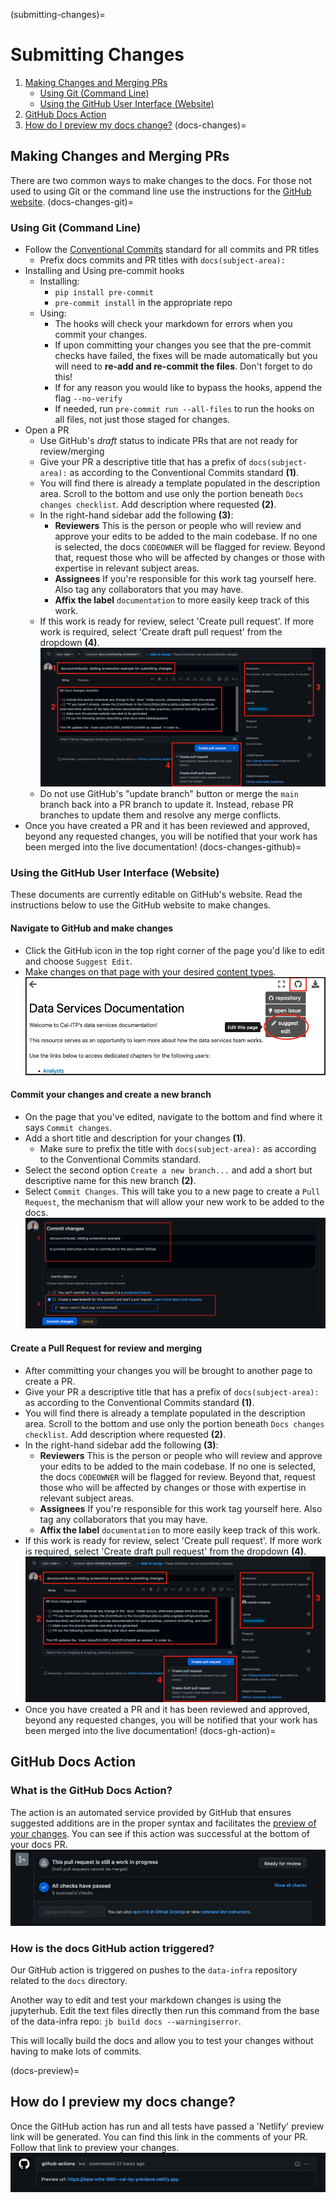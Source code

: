 (submitting-changes)=

# Submitting Changes

1. [Making Changes and Merging PRs](docs-changes)
   - [Using Git (Command Line)](docs-changes-git)
   - [Using the GitHub User Interface (Website)](docs-changes-github)
2. [GitHub Docs Action](docs-gh-action)
3. [How do I preview my docs change?](docs-preview)
   (docs-changes)=

## Making Changes and Merging PRs

There are two common ways to make changes to the docs. For those not used to using Git or the command line use the instructions for the [GitHub website](docs-changes-github).
(docs-changes-git)=

### Using Git (Command Line)

- Follow the [Conventional Commits](https://www.conventionalcommits.org/en/v1.0.0/) standard for all commits and PR titles
  - Prefix docs commits and PR titles with `docs(subject-area):`
- Installing and Using pre-commit hooks
  - Installing:
    - `pip install pre-commit`
    - `pre-commit install` in the appropriate repo
  - Using:
    - The hooks will check your markdown for errors when you commit your changes.
    - If upon committing your changes you see that the pre-commit checks have failed, the fixes will be made automatically but you will need to **re-add and re-commit the files**. Don't forget to do this!
    - If for any reason you would like to bypass the hooks, append the flag `--no-verify`
    - If needed, run `pre-commit run --all-files` to run the hooks on all files, not just those staged for changes.
- Open a PR
  - Use GitHub's *draft* status to indicate PRs that are not ready for review/merging
  - Give your PR a descriptive title that has a prefix of `docs(subject-area):` as according to the Conventional Commits standard  **(1)**.
  - You will find there is already a template populated in the description area. Scroll to the bottom and use only the portion beneath `Docs changes checklist`. Add description where requested  **(2)**.
  - In the right-hand sidebar add the following **(3)**:
    - **Reviewers** This is the person or people who will review and approve your edits to be added to the main codebase. If no one is selected, the docs `CODEOWNER` will be flagged for review. Beyond that, request those who will be affected by changes or those with expertise in relevant subject areas.
    - **Assignees** If you're responsible for this work tag yourself here. Also tag any collaborators that you may have.
    - **Affix the label** `documentation` to more easily keep track of this work.
  - If this work is ready for review, select 'Create pull request'. If more work is required, select 'Create draft pull request' from the dropdown  **(4)**.
    ![Collection Matrix](assets/pr-intro.png)
  - Do not use GitHub's "update branch" button or merge the `main` branch back into a PR branch to update it. Instead, rebase PR branches to update them and resolve any merge conflicts.
- Once you have created a PR and it has been reviewed and approved, beyond any requested changes, you will be notified that your work has been merged into the live documentation!
  (docs-changes-github)=

### Using the GitHub User Interface (Website)

These documents are currently editable on GitHub's website. Read the instructions below to use the GitHub website to make changes.

#### Navigate to GitHub and make changes

- Click the GitHub icon in the top right corner of the page you'd like to edit and choose `Suggest Edit`.
- Make changes on that page with your desired [content types](content-types).
  ![Collection Matrix](assets/suggest-edit.png)

#### Commit your changes and create a new branch

- On the page that you've edited, navigate to the bottom and find where it says `Commit changes`.
- Add a short title and description for your changes **(1)**.
  - Make sure to prefix the title with `docs(subject-area):` as according to the Conventional Commits standard.
- Select the second option `Create a new branch...` and add a short but descriptive name for this new branch **(2)**.
- Select `Commit Changes`. This will take you to a new page to create a `Pull Request`, the mechanism that will allow your new work to be added to the docs.
  ![Collection Matrix](assets/commit-screenshot.png)

#### Create a Pull Request for review and merging

- After committing your changes you will be brought to another page to create a PR.
- Give your PR a descriptive title that has a prefix of `docs(subject-area):` as according to the Conventional Commits standard  **(1)**.
- You will find there is already a template populated in the description area. Scroll to the bottom and use only the portion beneath `Docs changes checklist`. Add description where requested  **(2)**.
- In the right-hand sidebar add the following **(3)**:
  - **Reviewers** This is the person or people who will review and approve your edits to be added to the main codebase. If no one is selected, the docs `CODEOWNER` will be flagged for review. Beyond that, request those who will be affected by changes or those with expertise in relevant subject areas.
  - **Assignees** If you're responsible for this work tag yourself here. Also tag any collaborators that you may have.
  - **Affix the label** `documentation` to more easily keep track of this work.
- If this work is ready for review, select 'Create pull request'. If more work is required, select 'Create draft pull request' from the dropdown  **(4)**.
  ![Collection Matrix](assets/pr-intro.png)
- Once you have created a PR and it has been reviewed and approved, beyond any requested changes, you will be notified that your work has been merged into the live documentation!
  (docs-gh-action)=

## GitHub Docs Action

### What is the GitHub Docs Action?

The action is an automated service provided by GitHub that ensures suggested additions are in the proper syntax and facilitates the [preview of your changes](docs-preview). You can see if this action was successful at the bottom of your docs PR.
![Collection Matrix](assets/gh-action.png)

### How is the docs GitHub action triggered?

Our GitHub action is triggered on pushes to the `data-infra` repository related to the `docs` directory.

Another way to edit and test your markdown changes is using the jupyterhub.  Edit the text files directly then run this command from the base of the data-infra repo: `jb build docs --warningiserror`.

This will locally build the docs and allow you to test your changes without having to make lots of commits.

(docs-preview)=

## How do I preview my docs change?

Once the GitHub action has run and all tests have passed a 'Netlify' preview link will be generated. You can find this link in the comments of your PR. Follow that link to preview your changes.
![Collection Matrix](assets/netlify-link.png)

